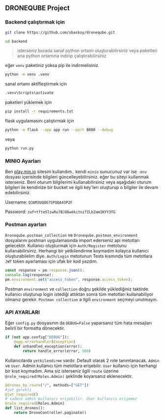 ## DRONEQUBE Project

### Backend çalıştırmak için

```bash
git clone https://github.com/sbaskoy/droneqube.git
```

```bash
cd backend
```

> isterseniz burada sanal python ortamı oluşturabilirsiniz veya paketleri ana python ortamına indirip çalıştırabilirsiniz

eğer `venv` paketiniz yoksa pip ile indirmelisiniz.

```bash
python -m venv .venv
```

sanal ortamı aktifleştirmek için

```bash
.venv\Scripts\activate
```

paketleri yüklemek için

```bash
pip install -r requirements.txt

```

flask uygulamasını çalıştırmak için

```bash
python -m flask --app app run --port 8080 --debug
```

veya

```bash
python run.py
```

### MINIO Ayarları

Ben [play.min.io](https://play.min.io/) sitesini kullandım.. kendi `minio` sunucunuz var ise `.env` dosyası içerisinde bilgileri güncelleyebilirsiniz. eğer bu siteyi kullanmak isterseniz. Beni oturum bilgilerimi kullanabilirsiniz veya aşağıdaki oturum bilgileri ile kendinize bir bucket ve ilgili key'leri oluşturup o bilgiler ile devam edebilirsiniz.

Username: `Q3AM3UQ867SPQQA43P2F`

Password: `zuf+tfteSlswRu7BJ86wekitnifILbZam1KYY3TG`

### Postman ayarları

`Droneqube.postman_collection` ve `Droneqube.postman_environment` dosyalarını postman uygulamasında import ederseniz api metotları gelecektir. Kullanıcı oluşturmak için `Auth/Register` metotunu kullanabilirsiniz. Herhangi bir yetkilendirme koymadım kolayca kullanıcı oluşturabilelim diye. `Auth/Login` metotunun Tests kısmında tüm metotlara `JWT` token ayarlaması için ufak bir kod yazdım.

```js
const response = pm.response.json();
console.log(response);
pm.environment.set("access_token", response.access_token);
```

Postman `environment` ve `collection` doğru şekilde yüklediğiniz taktirde kullanıcı oluşturup login istediği attıktan sonra tüm metotları kullanabiliyor olmanız gerekir. `Postman collection` a ilgili `environment` seçmeyi unutmayın.

### API AYARLARI

Eğer `config.py` dosyasının da `DEBUG=False` yaparsanız tüm hata mesajları belirli bir formatta dönecektir.

```python
if (not app.config["DEBUG"]):
    @app.errorhandler(Exception)
    def unhandled_exception(error):
        return handle_error(error, 500)
```

Kullanıcılarda `yetkilendirme` vardır. Default olarak 2 role tanımlanacak. `Admin` ve `User`. Admin kullanıcı tüm metotlara erişebilir. `User` kullanıcı için herhangi bir kısıt koymadım. Ama siz isterseniz ilgili `route` üzerine `@role_required(Roles.Admin)` şeklinde koyarsanız eklenecektir.

```python
@drones_bp.route("/", methods=["GET"])
#jwt gerekli
@jwt_required()
# sadece admin kullanıcı erişebilir. User kullanıcı erişemez
@role_required(Roles.Admin)
def list_drones():
    return DroneController.paginate()
```
